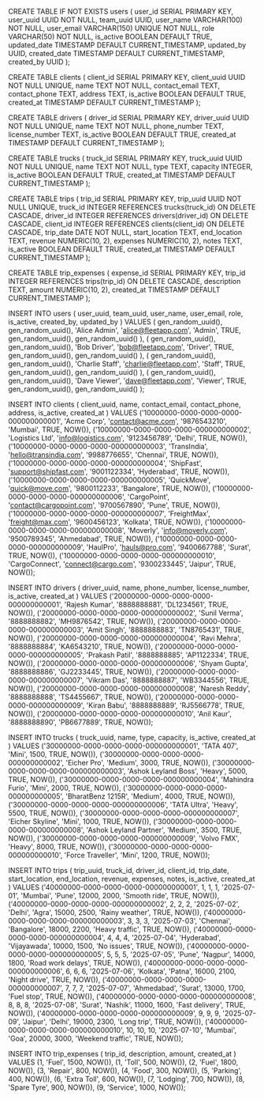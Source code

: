 CREATE TABLE IF NOT EXISTS users (
user_id SERIAL PRIMARY KEY,
user_uuid UUID NOT NULL,
team_uuid UUID,
user_name VARCHAR(100) NOT NULL,
user_email VARCHAR(150) UNIQUE NOT NULL,
role VARCHAR(50) NOT NULL,
is_active BOOLEAN DEFAULT TRUE,
updated_date TIMESTAMP DEFAULT CURRENT_TIMESTAMP,
updated_by UUID,
created_date TIMESTAMP DEFAULT CURRENT_TIMESTAMP,
created_by UUID
);

CREATE TABLE clients (
client_id SERIAL PRIMARY KEY,
client_uuid UUID NOT NULL UNIQUE,
name TEXT NOT NULL,
contact_email TEXT,
contact_phone TEXT,
address TEXT,
is_active BOOLEAN DEFAULT TRUE,
created_at TIMESTAMP DEFAULT CURRENT_TIMESTAMP
);

CREATE TABLE drivers (
driver_id SERIAL PRIMARY KEY,
driver_uuid UUID NOT NULL UNIQUE,
name TEXT NOT NULL,
phone_number TEXT,
license_number TEXT,
is_active BOOLEAN DEFAULT TRUE,
created_at TIMESTAMP DEFAULT CURRENT_TIMESTAMP
);

CREATE TABLE trucks (
truck_id SERIAL PRIMARY KEY,
truck_uuid UUID NOT NULL UNIQUE,
name TEXT NOT NULL,
type TEXT,
capacity INTEGER,
is_active BOOLEAN DEFAULT TRUE,
created_at TIMESTAMP DEFAULT CURRENT_TIMESTAMP
);

CREATE TABLE trips (
trip_id SERIAL PRIMARY KEY,
trip_uuid UUID NOT NULL UNIQUE,
truck_id INTEGER REFERENCES trucks(truck_id) ON DELETE CASCADE,
driver_id INTEGER REFERENCES drivers(driver_id) ON DELETE CASCADE,
client_id INTEGER REFERENCES clients(client_id) ON DELETE CASCADE,
trip_date DATE NOT NULL,
start_location TEXT,
end_location TEXT,
revenue NUMERIC(10, 2),
expenses NUMERIC(10, 2),
notes TEXT,
is_active BOOLEAN DEFAULT TRUE,
created_at TIMESTAMP DEFAULT CURRENT_TIMESTAMP
);

CREATE TABLE trip_expenses (
expense_id SERIAL PRIMARY KEY,
trip_id INTEGER REFERENCES trips(trip_id) ON DELETE CASCADE,
description TEXT,
amount NUMERIC(10, 2),
created_at TIMESTAMP DEFAULT CURRENT_TIMESTAMP
);

INSERT INTO users (
user_uuid,
team_uuid,
user_name,
user_email,
role,
is_active,
created_by,
updated_by
)
VALUES
(
gen_random_uuid(),
gen_random_uuid(),
'Alice Admin',
'alice@fleetapp.com',
'Admin',
TRUE,
gen_random_uuid(),
gen_random_uuid()
),
(
gen_random_uuid(),
gen_random_uuid(),
'Bob Driver',
'bob@fleetapp.com',
'Driver',
TRUE,
gen_random_uuid(),
gen_random_uuid()
),
(
gen_random_uuid(),
gen_random_uuid(),
'Charlie Staff',
'charlie@fleetapp.com',
'Staff',
TRUE,
gen_random_uuid(),
gen_random_uuid()
),
(
gen_random_uuid(),
gen_random_uuid(),
'Dave Viewer',
'dave@fleetapp.com',
'Viewer',
TRUE,
gen_random_uuid(),
gen_random_uuid()
);

INSERT INTO clients (
client_uuid, name, contact_email, contact_phone, address, is_active, created_at
) VALUES
('10000000-0000-0000-0000-000000000001', 'Acme Corp', 'contact@acme.com', '9876543210', 'Mumbai', TRUE, NOW()),
('10000000-0000-0000-0000-000000000002', 'Logistics Ltd', 'info@logistics.com', '9123456789', 'Delhi', TRUE, NOW()),
('10000000-0000-0000-0000-000000000003', 'TransIndia', 'hello@transindia.com', '9988776655', 'Chennai', TRUE, NOW()),
('10000000-0000-0000-0000-000000000004', 'ShipFast', 'support@shipfast.com', '9001122334', 'Hyderabad', TRUE, NOW()),
('10000000-0000-0000-0000-000000000005', 'QuickMove', 'quick@move.com', '9800112233', 'Bangalore', TRUE, NOW()),
('10000000-0000-0000-0000-000000000006', 'CargoPoint', 'contact@cargopoint.com', '9700567890', 'Pune', TRUE, NOW()),
('10000000-0000-0000-0000-000000000007', 'FreightMax', 'freight@max.com', '9600456123', 'Kolkata', TRUE, NOW()),
('10000000-0000-0000-0000-000000000008', 'Moverly', 'info@moverly.com', '9500789345', 'Ahmedabad', TRUE, NOW()),
('10000000-0000-0000-0000-000000000009', 'HaulPro', 'hauls@pro.com', '9400667788', 'Surat', TRUE, NOW()),
('10000000-0000-0000-0000-000000000010', 'CargoConnect', 'connect@cargo.com', '9300233445', 'Jaipur', TRUE, NOW());

INSERT INTO drivers (
driver_uuid, name, phone_number, license_number, is_active, created_at
) VALUES
('20000000-0000-0000-0000-000000000001', 'Rajesh Kumar', '8888888881', 'DL1234561', TRUE, NOW()),
('20000000-0000-0000-0000-000000000002', 'Sunil Verma', '8888888882', 'MH9876542', TRUE, NOW()),
('20000000-0000-0000-0000-000000000003', 'Amit Singh', '8888888883', 'TN8765431', TRUE, NOW()),
('20000000-0000-0000-0000-000000000004', 'Ravi Mehra', '8888888884', 'KA6543210', TRUE, NOW()),
('20000000-0000-0000-0000-000000000005', 'Prakash Patil', '8888888885', 'AP1122334', TRUE, NOW()),
('20000000-0000-0000-0000-000000000006', 'Shyam Gupta', '8888888886', 'GJ2233445', TRUE, NOW()),
('20000000-0000-0000-0000-000000000007', 'Vikram Das', '8888888887', 'WB3344556', TRUE, NOW()),
('20000000-0000-0000-0000-000000000008', 'Naresh Reddy', '8888888888', 'TS4455667', TRUE, NOW()),
('20000000-0000-0000-0000-000000000009', 'Kiran Babu', '8888888889', 'RJ5566778', TRUE, NOW()),
('20000000-0000-0000-0000-000000000010', 'Anil Kaur', '8888888890', 'PB6677889', TRUE, NOW());

INSERT INTO trucks (
truck_uuid, name, type, capacity, is_active, created_at
) VALUES
('30000000-0000-0000-0000-000000000001', 'TATA 407', 'Mini', 1500, TRUE, NOW()),
('30000000-0000-0000-0000-000000000002', 'Eicher Pro', 'Medium', 3000, TRUE, NOW()),
('30000000-0000-0000-0000-000000000003', 'Ashok Leyland Boss', 'Heavy', 5000, TRUE, NOW()),
('30000000-0000-0000-0000-000000000004', 'Mahindra Furio', 'Mini', 2000, TRUE, NOW()),
('30000000-0000-0000-0000-000000000005', 'BharatBenz 1215R', 'Medium', 4000, TRUE, NOW()),
('30000000-0000-0000-0000-000000000006', 'TATA Ultra', 'Heavy', 5500, TRUE, NOW()),
('30000000-0000-0000-0000-000000000007', 'Eicher Skyline', 'Mini', 1000, TRUE, NOW()),
('30000000-0000-0000-0000-000000000008', 'Ashok Leyland Partner', 'Medium', 3500, TRUE, NOW()),
('30000000-0000-0000-0000-000000000009', 'Volvo FMX', 'Heavy', 8000, TRUE, NOW()),
('30000000-0000-0000-0000-000000000010', 'Force Traveller', 'Mini', 1200, TRUE, NOW());

INSERT INTO trips (
trip_uuid, truck_id, driver_id, client_id, trip_date, start_location, end_location, revenue, expenses, notes, is_active, created_at
) VALUES
('40000000-0000-0000-0000-000000000001', 1, 1, 1, '2025-07-01', 'Mumbai', 'Pune', 12000, 2000, 'Smooth ride', TRUE, NOW()),
('40000000-0000-0000-0000-000000000002', 2, 2, 2, '2025-07-02', 'Delhi', 'Agra', 15000, 2500, 'Rainy weather', TRUE, NOW()),
('40000000-0000-0000-0000-000000000003', 3, 3, 3, '2025-07-03', 'Chennai', 'Bangalore', 18000, 2200, 'Heavy traffic', TRUE, NOW()),
('40000000-0000-0000-0000-000000000004', 4, 4, 4, '2025-07-04', 'Hyderabad', 'Vijayawada', 10000, 1500, 'No issues', TRUE, NOW()),
('40000000-0000-0000-0000-000000000005', 5, 5, 5, '2025-07-05', 'Pune', 'Nagpur', 14000, 1800, 'Road work delays', TRUE, NOW()),
('40000000-0000-0000-0000-000000000006', 6, 6, 6, '2025-07-06', 'Kolkata', 'Patna', 16000, 2100, 'Night drive', TRUE, NOW()),
('40000000-0000-0000-0000-000000000007', 7, 7, 7, '2025-07-07', 'Ahmedabad', 'Surat', 13000, 1700, 'Fuel stop', TRUE, NOW()),
('40000000-0000-0000-0000-000000000008', 8, 8, 8, '2025-07-08', 'Surat', 'Nashik', 11000, 1600, 'Fast delivery', TRUE, NOW()),
('40000000-0000-0000-0000-000000000009', 9, 9, 9, '2025-07-09', 'Jaipur', 'Delhi', 19000, 2300, 'Long trip', TRUE, NOW()),
('40000000-0000-0000-0000-000000000010', 10, 10, 10, '2025-07-10', 'Mumbai', 'Goa', 20000, 3000, 'Weekend traffic', TRUE, NOW());

INSERT INTO trip_expenses (
trip_id, description, amount, created_at
) VALUES
(1, 'Fuel', 1500, NOW()),
(1, 'Toll', 500, NOW()),
(2, 'Fuel', 1800, NOW()),
(3, 'Repair', 800, NOW()),
(4, 'Food', 300, NOW()),
(5, 'Parking', 400, NOW()),
(6, 'Extra Toll', 600, NOW()),
(7, 'Lodging', 700, NOW()),
(8, 'Spare Tyre', 900, NOW()),
(9, 'Service', 1000, NOW());

